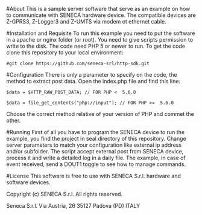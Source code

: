 #About
This is a sample server software that serve as an example on how to communicate with SENECA hardware device. The compatible devices are Z-GPRS3, Z-Logger3 and Z-UMTS via modem ot ethernet cable.

#Installation and Requisite
To run this example you need to put the software in a apache or nginx folder (or root). You need to give scripts permission to write to the disk. The code need PHP 5 or newer to run. To get the code clone this repository to your local environment:

`#git clone https://github.com/seneca-srl/http-sdk.git`

#Configuration
There is only a parameter to specify on the code, the method to extract post data. Open the index.php file and find this line:

`$data = $HTTP_RAW_POST_DATA; // FOR PHP <  5.6.0`

`$data = file_get_contents("php://input"); // FOR PHP >=  5.6.0`

Choose the correct method relative of your version of PHP and commet the other. 

#Running
First of all you have to program the SENECA device to run the example, you find the project in seal directory of this repository. Change server parameters to match your configuration like external ip address and/or subfolder. The script accept external post from SENECA device, process it and write a detailed log in a daily file.  The example, in case of event received, send a DOUT1 toggle to see how to manage commands.

#License
This software is free to use with SENECA S.r.l. hardware and software devices.

Copyright (c) SENECA S.r.l.
All rights reserved.

Seneca S.r.l.
Via Austria, 26
35127 Padova (PD)
ITALY

